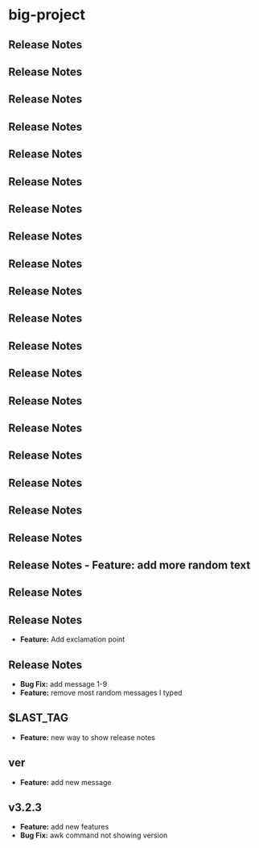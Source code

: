 # big-project

## Release Notes


## Release Notes

## Release Notes


## Release Notes

## Release Notes


## Release Notes

## Release Notes


## Release Notes




## Release Notes

## Release Notes


## Release Notes

## Release Notes

## Release Notes

## Release Notes


## Release Notes

## Release Notes


## Release Notes

## Release Notes


## Release Notes

## Release Notes - **Feature:** add more random text


## Release Notes

## Release Notes

- **Feature:**  Add exclamation point
## Release Notes

- **Bug Fix:**  add message 1-9
- **Feature:**  remove most random messages I typed
## $LAST_TAG

- **Feature:**  new way to show release notes
## ver 

- **Feature:**  add new message
## v3.2.3

- **Feature:**  add new features
- **Bug Fix:** awk command not showing version
